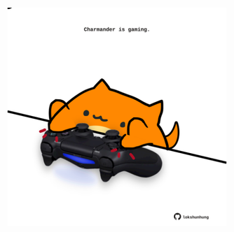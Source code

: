 <!-- built at 25/03/2025, 03:11:41 UTC -->
<p align="center">
  <img width="500" height="500" src="./ReadmeImage.svg">
</p>
